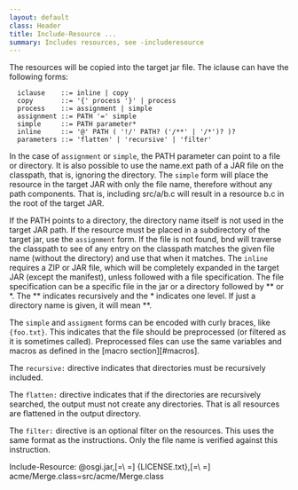 ```yaml
---
layout: default
class: Header
title: Include-Resource ... 
summary: Includes resources, see -includeresource
---
```


The resources will be copied into the target jar file. The iclause can have the following forms:

```
  iclause    ::= inline | copy
  copy       ::= '{' process '}' | process
  process    ::= assignment | simple
  assignment ::= PATH '=' simple
  simple     ::= PATH parameter*
  inline     ::= '@' PATH ( '!/' PATH? ('/**' | '/*')? )?
  parameters ::= 'flatten' | 'recursive' | 'filter'
```

In the case of `assignment` or `simple`, the PATH parameter can point to a file or directory. It is also possible to use the name.ext path of a JAR file on the classpath, that is, ignoring the directory. The `simple` form will place the resource in the target JAR with only the file name, therefore without any path components. That is, including src/a/b.c will result in a resource b.c in the root of the target JAR. 

If the PATH points to a directory, the directory name itself is not used in the target JAR path. If the resource must be placed in a subdirectory of the target jar, use the `assignment` form. If the file is not found, bnd will traverse the classpath to see of any entry on the classpath matches the given file name (without the directory) and use that when it matches. The `inline` requires a ZIP or JAR file, which will be completely expanded in the target JAR (except the manifest), unless followed with a file specification. The file specification can be a specific file in the jar or a directory followed by ** or *. The ** indicates recursively and the * indicates one level. If just a directory name is given, it will mean **.

The `simple` and `assigment` forms can be encoded with curly braces, like `{foo.txt}`. This indicates that the file should be preprocessed (or filtered as it is sometimes called). Preprocessed files can use the same variables and macros as defined in the [macro section][#macros].

The `recursive:` directive indicates that directories must be recursively included.

The `flatten:` directive indicates that if the directories are recursively searched, the output must not create any directories. That is all resources are flattened in the output directory.

The `filter:` directive is an optional filter on the resources. This uses the same format as the instructions. Only the file name is verified against this instruction.

 Include-Resource: @osgi.jar,[=\ =]
    {LICENSE.txt},[=\ =]
    acme/Merge.class=src/acme/Merge.class


